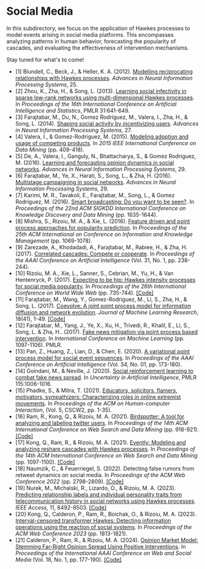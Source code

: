 # Social Media

In this subdirectory, we focus on the application of Hawkes processes to model events arising in social media platforms. This encompasses analyzing patterns in human behavior, forecasting the popularity of cascades, and evaluating the effectiveness of intervention mechanisms.

Stay tuned for what's to come!

- [1] Blundell, C., Beck, J., & Heller, K. A. (2012). [Modelling reciprocating relationships with Hawkes processes](https://papers.nips.cc/paper_files/paper/2012/hash/40cb228987243c91b2dd0b7c9c4a0856-Abstract.html). _Advances in Neural Information Processing Systems_, 25.
- [2] Zhou, K., Zha, H., & Song, L. (2013). [Learning social infectivity in sparse low-rank networks using multi-dimensional Hawkes processes](https://proceedings.mlr.press/v31/zhou13a.html). In _Proceedings of the 16th International Conference on Artificial Intelligence and Statistics_, PMLR 31:641-649.
- [3] Farajtabar, M., Du, N., Gomez Rodriguez, M., Valera, I., Zha, H., & Song, L. (2014). [Shaping social activity by incentivizing users](https://papers.nips.cc/paper_files/paper/2014/hash/996009f2374006606f4c0b0fda878af1-Abstract.html). _Advances in Neural Information Processing Systems_, 27.
- [4] Valera, I., & Gomez-Rodriguez, M. (2015). [Modeling adoption and usage of competing products](https://doi.org/10.1109/ICDM.2015.40). In _2015 IEEE International Conference on Data Mining_ (pp. 409-418).
- [5] De, A., Valera, I., Ganguly, N., Bhattacharya, S., & Gomez Rodriguez, M. (2016). [Learning and forecasting opinion dynamics in social networks](https://proceedings.neurips.cc/paper_files/paper/2016/hash/f340f1b1f65b6df5b5e3f94d95b11daf-Abstract.html). _Advances in Neural Information Processing Systems_, 29.
- [6] Farajtabar, M., Ye, X., Harati, S., Song, L., & Zha, H. (2016). [Multistage campaigning in social networks](https://papers.nips.cc/paper_files/paper/2016/hash/b090409688550f3cc93f4ed88ec6cafb-Abstract.html). _Advances in Neural Information Processing Systems_, 29.
- [7] Karimi, M. R., Tavakoli, E., Farajtabar, M., Song, L., & Gomez Rodriguez, M. (2016). [Smart broadcasting: Do you want to be seen?](https://doi.org/10.1145/2939672.2939868). In _Proceedings of the 22nd ACM SIGKDD International Conference on Knowledge Discovery and Data Mining_ (pp. 1635-1644).
- [8] Mishra, S., Rizoiu, M. A., & Xie, L. (2016). [Feature driven and point process approaches for popularity prediction](https://doi.org/10.1145/2983323.2983812). In _Proceedings of the 25th ACM International on Conference on Information and Knowledge Management_ (pp. 1069-1078).
- [9] Zarezade, A., Khodadadi, A., Farajtabar, M., Rabiee, H., & Zha, H. (2017). [Correlated cascades: Compete or cooperate](https://doi.org/10.1609/aaai.v31i1.10483). In _Proceedings of the AAAI Conference on Artificial Intelligence_ (Vol. 31, No. 1, pp. 238-244).
- [10] Rizoiu, M. A., Xie, L., Sanner, S., Cebrian, M., Yu, H., & Van Hentenryck, P. (2017). [Expecting to be hip: Hawkes intensity processes for social media popularity](https://doi.org/10.1145/3038912.3052650). In _Proceedings of the 26th International Conference on World Wide Web_ (pp. 735-744). [\[Code\]](https://github.com/andrei-rizoiu/hip-popularity)
- [11] Farajtabar, M., Wang, Y., Gomez-Rodriguez, M., Li, S., Zha, H., & Song, L. (2017). [Coevolve: A joint point process model for information diffusion and network evolution](https://www.jmlr.org/papers/v18/16-132.html). _Journal of Machine Learning Research_, 18(41), 1-49. [\[Code\]](https://github.com/Networks-Learning/Coevolution)
- [12] Farajtabar, M., Yang, J., Ye, X., Xu, H., Trivedi, R., Khalil, E., Li, S., Song, L. &amp; Zha, H.. (2017). [Fake news mitigation via point process based intervention](https://proceedings.mlr.press/v70/farajtabar17a.html). In _International Conference on Machine Learning_ (pp. 1097-1106). PMLR.
- [13] Pan, Z., Huang, Z., Lian, D., & Chen, E. (2020). [A variational point process model for social event sequences](https://doi.org/10.1609/aaai.v34i01.5348). In _Proceedings of the AAAI Conference on Artificial Intelligence_ (Vol. 34, No. 01, pp. 173-180).
- [14] Goindani, M., & Neville, J. (2020). [Social reinforcement learning to combat fake news spread](https://proceedings.mlr.press/v115/goindani20a.html). In _Uncertainty in Artificial Intelligence_, PMLR 115:1006-1016.
- [15] Phadke, S., & Mitra, T. (2021). [Educators, solicitors, flamers, motivators, sympathizers: Characterizing roles in online extremist movements](https://doi.org/10.1145/3476051). In _Proceedings of the ACM on Human-computer Interaction_, (Vol. 5, CSCW2, pp. 1-35).
- [16] Ram, R., Kong, Q., & Rizoiu, M. A. (2021). [Birdspotter: A tool for analyzing and labeling twitter users](https://doi.org/10.1145/3437963.3441695). In _Proceedings of the 14th ACM International Conference on Web Search and Data Mining_ (pp. 918-921). [\[Code\]](https://github.com/behavioral-ds/BirdSpotter)
- [17] Kong, Q., Ram, R., & Rizoiu, M. A. (2021). [Evently: Modeling and analyzing reshare cascades with Hawkes processes](https://doi.org/10.1145/3437963.3441708). In _Proceedings of the 14th ACM International Conference on Web Search and Data Mining_ (pp. 1097-1100).
[\[Code\]](https://github.com/behavioral-ds/evently)
- [18] Naumzik, C., & Feuerriegel, S. (2022). Detecting false rumors from retweet dynamics on social media. In _Proceedings of the ACM Web Conference 2022_ (pp. 2798-2809). [\[Code\]](https://github.com/cfnaumzik/FakeNewsDetection)
- [19] Nurek, M., Michalski, R., Lizardo, O., & Rizoiu, M. A. (2023). [Predicting relationship labels and individual personality traits from telecommunication history in social networks using Hawkes processes](https://doi.org/10.1109/ACCESS.2023.3238970). _IEEE Access_, 11, 8492-8503. [\[Code\]](https://github.com/pwr-ai/predicting-relationships-and-big5-using-hawkes)
- [20] Kong, Q., Calderon, P., Ram, R., Boichak, O., & Rizoiu, M. A. (2023). [Interval-censored transformer Hawkes: Detecting information operations using the reaction of social systems](https://doi.org/10.1145/3543507.3583481). In _Proceedings of the ACM Web Conference 2023_ (pp. 1813-1821).
- [21] Calderon, P., Ram, R., & Rizoiu, M. A. (2024). [Opinion Market Model: Stemming Far-Right Opinion Spread Using Positive Interventions](https://doi.org/10.1609/icwsm.v18i1.31306). In _Proceedings of the International AAAI Conference on Web and Social Media_ (Vol. 18, No. 1, pp. 177-190). [\[Code\]](https://github.com/behavioral-ds/opinion-market-model)

